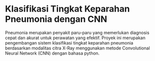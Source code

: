 # Klasifikasi Tingkat Keparahan Pneumonia dengan CNN
Pneumonia merupakan penyakit paru-paru yang memerlukan
diagnosis cepat dan akurat untuk perawatan yang efektif.
Proyek ini merupakan pengembangan sistem klasifikasi tingkat keparahan pneumonia berdasarkan modalitas citra X-Ray menggunakan metode Convolutional Neural Network (CNN) dengan bahasa python.
